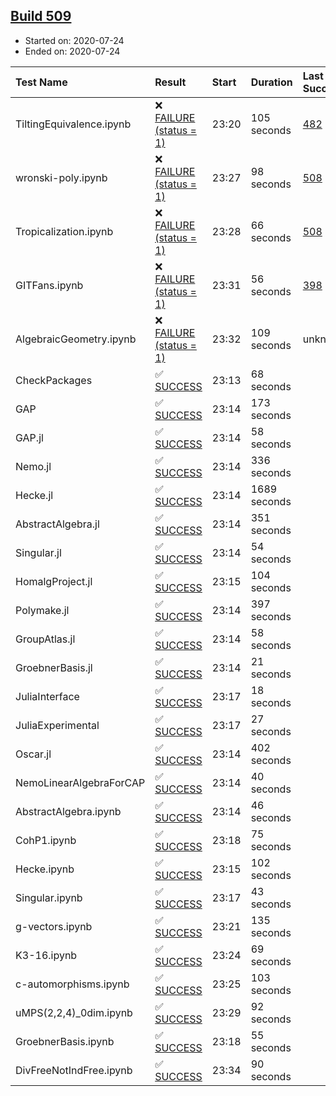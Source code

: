## [Build 509](https://oscarci.mathematik.uni-kl.de/job/oscar-stable/509/)

* Started on: 2020-07-24
* Ended on: 2020-07-24

| Test Name    | Result | Start | Duration | Last Success | First Failure |
|:-------------|:-------|:------|:---------|:-------------|:--------------|
| TiltingEquivalence.ipynb | ❌ [FAILURE (status = 1)](https://oscarci.mathematik.uni-kl.de/job/oscar-stable/509/artifact/logs/build-509/TiltingEquivalence.ipynb.log) | 23:20 | 105 seconds | [482](https://oscarci.mathematik.uni-kl.de/job/oscar-stable/482/) | [483](https://oscarci.mathematik.uni-kl.de/job/oscar-stable/483/) |
| wronski-poly.ipynb | ❌ [FAILURE (status = 1)](https://oscarci.mathematik.uni-kl.de/job/oscar-stable/509/artifact/logs/build-509/wronski-poly.ipynb.log) | 23:27 | 98 seconds | [508](https://oscarci.mathematik.uni-kl.de/job/oscar-stable/508/) | [509](https://oscarci.mathematik.uni-kl.de/job/oscar-stable/509/) |
| Tropicalization.ipynb | ❌ [FAILURE (status = 1)](https://oscarci.mathematik.uni-kl.de/job/oscar-stable/509/artifact/logs/build-509/Tropicalization.ipynb.log) | 23:28 | 66 seconds | [508](https://oscarci.mathematik.uni-kl.de/job/oscar-stable/508/) | [509](https://oscarci.mathematik.uni-kl.de/job/oscar-stable/509/) |
| GITFans.ipynb | ❌ [FAILURE (status = 1)](https://oscarci.mathematik.uni-kl.de/job/oscar-stable/509/artifact/logs/build-509/GITFans.ipynb.log) | 23:31 | 56 seconds | [398](https://oscarci.mathematik.uni-kl.de/job/oscar-stable/398/) | [399](https://oscarci.mathematik.uni-kl.de/job/oscar-stable/399/) |
| AlgebraicGeometry.ipynb | ❌ [FAILURE (status = 1)](https://oscarci.mathematik.uni-kl.de/job/oscar-stable/509/artifact/logs/build-509/AlgebraicGeometry.ipynb.log) | 23:32 | 109 seconds | unknown | unknown |
| CheckPackages | ✅ [SUCCESS](https://oscarci.mathematik.uni-kl.de/job/oscar-stable/509/artifact/logs/build-509/CheckPackages.log) | 23:13 | 68 seconds |  |  |
| GAP | ✅ [SUCCESS](https://oscarci.mathematik.uni-kl.de/job/oscar-stable/509/artifact/logs/build-509/GAP.log) | 23:14 | 173 seconds |  |  |
| GAP.jl | ✅ [SUCCESS](https://oscarci.mathematik.uni-kl.de/job/oscar-stable/509/artifact/logs/build-509/GAP.jl.log) | 23:14 | 58 seconds |  |  |
| Nemo.jl | ✅ [SUCCESS](https://oscarci.mathematik.uni-kl.de/job/oscar-stable/509/artifact/logs/build-509/Nemo.jl.log) | 23:14 | 336 seconds |  |  |
| Hecke.jl | ✅ [SUCCESS](https://oscarci.mathematik.uni-kl.de/job/oscar-stable/509/artifact/logs/build-509/Hecke.jl.log) | 23:14 | 1689 seconds |  |  |
| AbstractAlgebra.jl | ✅ [SUCCESS](https://oscarci.mathematik.uni-kl.de/job/oscar-stable/509/artifact/logs/build-509/AbstractAlgebra.jl.log) | 23:14 | 351 seconds |  |  |
| Singular.jl | ✅ [SUCCESS](https://oscarci.mathematik.uni-kl.de/job/oscar-stable/509/artifact/logs/build-509/Singular.jl.log) | 23:14 | 54 seconds |  |  |
| HomalgProject.jl | ✅ [SUCCESS](https://oscarci.mathematik.uni-kl.de/job/oscar-stable/509/artifact/logs/build-509/HomalgProject.jl.log) | 23:15 | 104 seconds |  |  |
| Polymake.jl | ✅ [SUCCESS](https://oscarci.mathematik.uni-kl.de/job/oscar-stable/509/artifact/logs/build-509/Polymake.jl.log) | 23:14 | 397 seconds |  |  |
| GroupAtlas.jl | ✅ [SUCCESS](https://oscarci.mathematik.uni-kl.de/job/oscar-stable/509/artifact/logs/build-509/GroupAtlas.jl.log) | 23:14 | 58 seconds |  |  |
| GroebnerBasis.jl | ✅ [SUCCESS](https://oscarci.mathematik.uni-kl.de/job/oscar-stable/509/artifact/logs/build-509/GroebnerBasis.jl.log) | 23:14 | 21 seconds |  |  |
| JuliaInterface | ✅ [SUCCESS](https://oscarci.mathematik.uni-kl.de/job/oscar-stable/509/artifact/logs/build-509/JuliaInterface.log) | 23:17 | 18 seconds |  |  |
| JuliaExperimental | ✅ [SUCCESS](https://oscarci.mathematik.uni-kl.de/job/oscar-stable/509/artifact/logs/build-509/JuliaExperimental.log) | 23:17 | 27 seconds |  |  |
| Oscar.jl | ✅ [SUCCESS](https://oscarci.mathematik.uni-kl.de/job/oscar-stable/509/artifact/logs/build-509/Oscar.jl.log) | 23:14 | 402 seconds |  |  |
| NemoLinearAlgebraForCAP | ✅ [SUCCESS](https://oscarci.mathematik.uni-kl.de/job/oscar-stable/509/artifact/logs/build-509/NemoLinearAlgebraForCAP.log) | 23:14 | 40 seconds |  |  |
| AbstractAlgebra.ipynb | ✅ [SUCCESS](https://oscarci.mathematik.uni-kl.de/job/oscar-stable/509/artifact/logs/build-509/AbstractAlgebra.ipynb.log) | 23:14 | 46 seconds |  |  |
| CohP1.ipynb | ✅ [SUCCESS](https://oscarci.mathematik.uni-kl.de/job/oscar-stable/509/artifact/logs/build-509/CohP1.ipynb.log) | 23:18 | 75 seconds |  |  |
| Hecke.ipynb | ✅ [SUCCESS](https://oscarci.mathematik.uni-kl.de/job/oscar-stable/509/artifact/logs/build-509/Hecke.ipynb.log) | 23:15 | 102 seconds |  |  |
| Singular.ipynb | ✅ [SUCCESS](https://oscarci.mathematik.uni-kl.de/job/oscar-stable/509/artifact/logs/build-509/Singular.ipynb.log) | 23:17 | 43 seconds |  |  |
| g-vectors.ipynb | ✅ [SUCCESS](https://oscarci.mathematik.uni-kl.de/job/oscar-stable/509/artifact/logs/build-509/g-vectors.ipynb.log) | 23:21 | 135 seconds |  |  |
| K3-16.ipynb | ✅ [SUCCESS](https://oscarci.mathematik.uni-kl.de/job/oscar-stable/509/artifact/logs/build-509/K3-16.ipynb.log) | 23:24 | 69 seconds |  |  |
| c-automorphisms.ipynb | ✅ [SUCCESS](https://oscarci.mathematik.uni-kl.de/job/oscar-stable/509/artifact/logs/build-509/c-automorphisms.ipynb.log) | 23:25 | 103 seconds |  |  |
| uMPS(2,2,4)_0dim.ipynb | ✅ [SUCCESS](https://oscarci.mathematik.uni-kl.de/job/oscar-stable/509/artifact/logs/build-509/uMPS-2-2-4-_0dim.ipynb.log) | 23:29 | 92 seconds |  |  |
| GroebnerBasis.ipynb | ✅ [SUCCESS](https://oscarci.mathematik.uni-kl.de/job/oscar-stable/509/artifact/logs/build-509/GroebnerBasis.ipynb.log) | 23:18 | 55 seconds |  |  |
| DivFreeNotIndFree.ipynb | ✅ [SUCCESS](https://oscarci.mathematik.uni-kl.de/job/oscar-stable/509/artifact/logs/build-509/DivFreeNotIndFree.ipynb.log) | 23:34 | 90 seconds |  |  |

